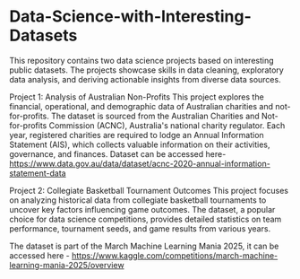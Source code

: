 # Data-Science-with-Interesting-Datasets


This repository contains two data science projects based on interesting public datasets. The projects showcase skills in data cleaning, exploratory data analysis, and deriving actionable insights from diverse data sources.

Project 1: Analysis of Australian Non-Profits
This project explores the financial, operational, and demographic data of Australian charities and not-for-profits. The dataset is sourced from the Australian Charities and Not-for-profits Commission (ACNC), Australia's national charity regulator. Each year, registered charities are required to lodge an Annual Information Statement (AIS), which collects valuable information on their activities, governance, and finances.
Dataset can be accessed here- https://www.data.gov.au/data/dataset/acnc-2020-annual-information-statement-data

Project 2: Collegiate Basketball Tournament Outcomes
This project focuses on analyzing historical data from collegiate basketball tournaments to uncover key factors influencing game outcomes. The dataset, a popular choice for data science competitions, provides detailed statistics on team performance, tournament seeds, and game results from various years.

The dataset is part of the March Machine Learning Mania 2025, it can be accessed here - https://www.kaggle.com/competitions/march-machine-learning-mania-2025/overview 

